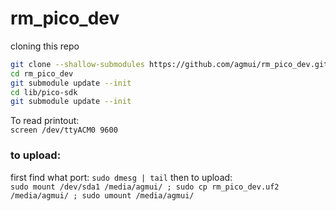 # rm_pico_dev

cloning this repo
```bash
git clone --shallow-submodules https://github.com/agmui/rm_pico_dev.git
cd rm_pico_dev
git submodule update --init
cd lib/pico-sdk
git submodule update --init
```

To read printout:  
`screen /dev/ttyACM0 9600`

### to upload:  
first find what port: `sudo dmesg | tail`
then to upload:  
`sudo mount /dev/sda1 /media/agmui/ ; sudo cp rm_pico_dev.uf2 /media/agmui/ ; sudo umount /media/agmui/`